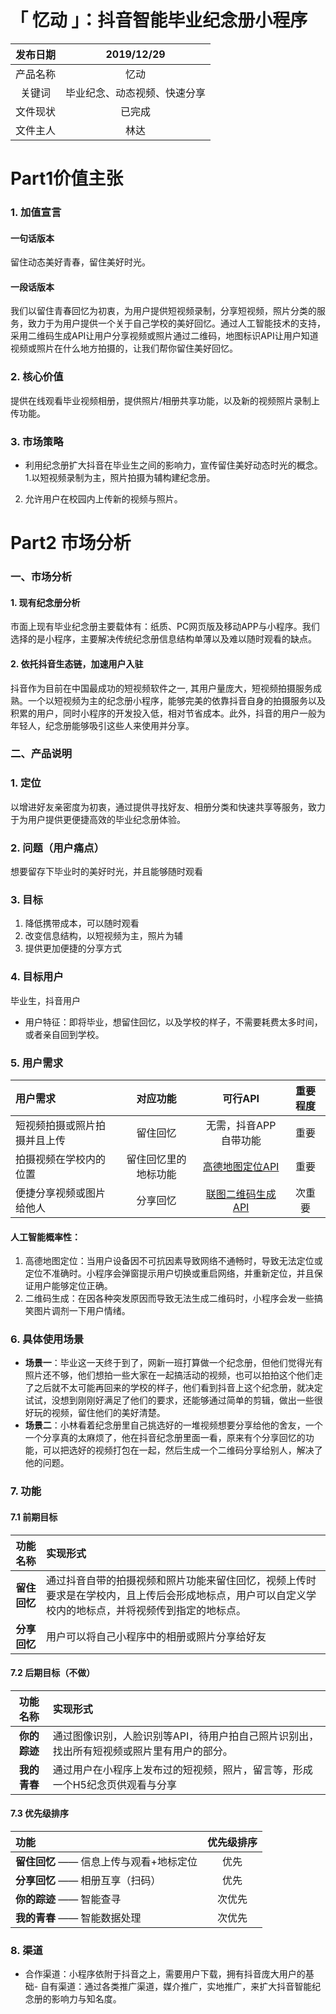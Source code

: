 # 「 忆动 」：抖音智能毕业纪念册小程序

|  发布日期 | 2019/12/29|  
| :----------: | :-----------:|  
|  产品名称 |  忆动  |
|  关键词  |  毕业纪念、动态视频、快速分享  |
|  文件现状 |  已完成  |
|  文件主人 | 林达 |  

# Part1价值主张
### 1. 加值宣言
#### 一句话版本
留住动态美好青春，留住美好时光。
#### 一段话版本
我们以留住青春回忆为初衷，为用户提供短视频录制，分享短视频，照片分类的服务，致力于为用户提供一个关于自己学校的美好回忆。通过人工智能技术的支持，采用二维码生成API让用户分享视频或照片通过二维码，地图标识API让用户知道视频或照片在什么地方拍摄的，让我们帮你留住美好回忆。

### 2. 核心价值
提供在线观看毕业视频相册，提供照片/相册共享功能，以及新的视频照片录制上传功能。

### 3. 市场策略
- 利用纪念册扩大抖音在毕业生之间的影响力，宣传留住美好动态时光的概念。
1.以短视频录制为主，照片拍摄为辅构建纪念册。
2. 允许用户在校园内上传新的视频与照片。

# Part2 市场分析
### 一、市场分析
#### 1. 现有纪念册分析
市面上现有毕业纪念册主要载体有：纸质、PC网页版及移动APP与小程序。我们选择的是小程序，主要解决传统纪念册信息结构单薄以及难以随时观看的缺点。
#### 2. 依托抖音生态链，加速用户入驻  
抖音作为目前在中国最成功的短视频软件之一, 其用户量庞大，短视频拍摄服务成熟。一个以短视频为主的纪念册小程序，能够完美的依靠抖音自身的拍摄服务以及积累的用户，同时小程序的开发投入低，相对节省成本。此外，抖音的用户一般为年轻人，纪念册能够吸引这些人来使用并分享。


### 二、产品说明
### 1. 定位
以增进好友亲密度为初衷，通过提供寻找好友、相册分类和快速共享等服务，致力于为用户提供更便捷高效的毕业纪念册体验。

### 2. 问题（用户痛点）
想要留存下毕业时的美好时光，并且能够随时观看

### 3. 目标
1. 降低携带成本，可以随时观看
2. 改变信息结构，以短视频为主，照片为辅
3. 提供更加便捷的分享方式

### 4. 目标用户
毕业生，抖音用户
- 用户特征：即将毕业，想留住回忆，以及学校的样子，不需要耗费太多时间，或者亲自回到学校。



### 5. 用户需求
|  用户需求 |  对应功能  |  可行API  |  重要程度 |  
| :---------- | :-----------:|  :-----------:|  :-----------:|  
|   短视频拍摄或照片拍摄并且上传|  留住回忆 |  无需，抖音APP自带功能  | 重要 |  
|  拍摄视频在学校内的位置 |  留住回忆里的地标功能  |  [高德地图定位API](https://lbs.amap.com/getting-started/locate)  | 重要 |  
|  便捷分享视频或图片给他人| 分享回忆  |  [联图二维码生成API](http://www.topscan.com/pingtai)  |  次重要  |  

#### 人工智能概率性：
1. 高德地图定位：当用户设备因不可抗因素导致网络不通畅时，导致无法定位或定位不准确时。小程序会弹窗提示用户切换或重启网络，并重新定位，并且保证用户能够定位正确。
2. 二维码生成：在因各种突发原因而导致无法生成二维码时，小程序会发一些搞笑图片调剂一下用户情绪。

### 6. 具体使用场景
- **场景一**：毕业这一天终于到了，网新一班打算做一个纪念册，但他们觉得光有照片还不够，他们想拍一些大家在一起搞活动的视频，也可以拍拍这个他们走了之后就不太可能再回来的学校的样子，他们看到抖音上这个纪念册，就决定试试，没想到刚刚好满足了他们的要求，还能够通过简单的剪辑，做出一些很好玩的视频，留住他们的美好清楚。
- **场景二**：小林看着纪念册里自己挑选好的一堆视频想要分享给他的舍友，一个一个分享真的太麻烦了，他在抖音纪念册里面一看，原来有个分享回忆的功能，可以把选好的视频打包在一起，然后生成一个二维码分享给别人，解决了他的问题。

### 7. 功能
#### 7.1 前期目标
|  功能名称 | 实现形式  |  
| :----------: | :-----------|
|  **留住回忆** |  通过抖音自带的拍摄视频和照片功能来留住回忆，视频上传时要求是在学校内，且上传后会形成地标点，用户可以自定义学校内的地标点，并将视频传到指定的地标点。   |
|  **分享回忆** |  用户可以将自己小程序中的相册或照片分享给好友 |

#### 7.2 后期目标（不做）
|  功能名称 | 实现形式  |  
| :----------: | :-----------|
|  **你的踪迹** |  通过图像识别，人脸识别等API，待用户拍自己照片识别出，找出所有短视频或照片里有用户的部分。  |  
|  **我的青春** |  通过用户在小程序上发布过的短视频，照片，留言等，形成一个H5纪念页供观看与分享 |

#### 7.3 优先级排序
|  功能 | 优先级排序  |  
| :---------- | :-----------:|  
|  **留住回忆** —— 信息上传与观看+地标定位 |  优先  |
|  **分享回忆** —— 相册互享（扫码）|  优先  |
|  **你的踪迹** —— 智能查寻 | 次优先 |  
|  **我的青春** —— 智能数据处理 | 次优先  |  

### 8. 渠道
- 合作渠道：小程序依附于抖音之上，需要用户下载，拥有抖音庞大用户的基础- 自有渠道：通过各类推广渠道，媒介推广，实地推广，来扩大抖音智能纪念册的影响力与知名度。
